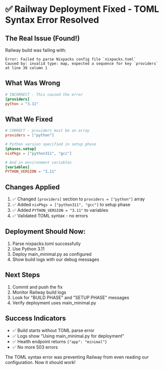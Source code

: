 # ✅ Railway Deployment Fixed - TOML Syntax Error Resolved

## The Real Issue (Found!)
Railway build was failing with:
```
Error: Failed to parse Nixpacks config file `nixpacks.toml`
Caused by: invalid type: map, expected a sequence for key `providers` at line 38 column 1
```

## What Was Wrong
```toml
# INCORRECT - This caused the error
[providers]
python = "3.11"
```

## What We Fixed
```toml
# CORRECT - providers must be an array
providers = ["python"]

# Python version specified in setup phase
[phases.setup]
nixPkgs = ["python311", "gcc"]

# And in environment variables
[variables]
PYTHON_VERSION = "3.11"
```

## Changes Applied
1. ✅ Changed `[providers]` section to `providers = ["python"]` array
2. ✅ Added `nixPkgs = ["python311", "gcc"]` to setup phase
3. ✅ Added `PYTHON_VERSION = "3.11"` to variables
4. ✅ Validated TOML syntax - no errors

## Deployment Should Now:
1. Parse nixpacks.toml successfully
2. Use Python 3.11
3. Deploy main_minimal.py as configured
4. Show build logs with our debug messages

## Next Steps
1. Commit and push the fix
2. Monitor Railway build logs
3. Look for "BUILD PHASE" and "SETUP PHASE" messages
4. Verify deployment uses main_minimal.py

## Success Indicators
- ✅ Build starts without TOML parse error
- ✅ Logs show "Using main_minimal.py for deployment"
- ✅ Health endpoint returns `{"app": "minimal"}`
- ✅ No more 503 errors

The TOML syntax error was preventing Railway from even reading our configuration. Now it should work!
